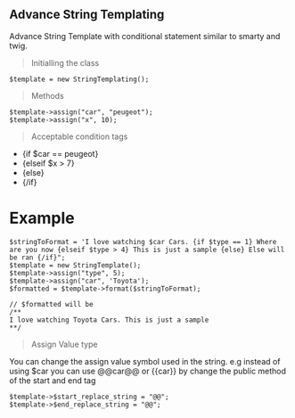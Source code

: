 ## Advance String Templating
Advance String Template with conditional statement similar to smarty and twig.

> Initialling the class
```
$template = new StringTemplating();
```
> Methods
```
$template->assign("car", "peugeot");
$template->assign("x", 10);
```
> Acceptable condition tags
- {if $car == peugeot} 
- {elseif $x > 7}
- {else}
- {/if}  

# Example
```
$stringToFormat = 'I love watching $car Cars. {if $type == 1} Where are you now {elseif $type > 4} This is just a sample {else} Else will be ran {/if}";
$template = new StringTemplate();
$template->assign("type", 5);
$template->assign("car", 'Toyota');
$formatted = $template->format($stringToFormat);

// $formatted will be
/**
I love watching Toyota Cars. This is just a sample
**/
```

> Assign Value type

You can change the assign value symbol used in the string. e.g instead of using $car you can use @@car@@ or {{car}} by change the public method of the start and end tag
```
$template->$start_replace_string = "@@";
$template->$end_replace_string = "@@";
```

